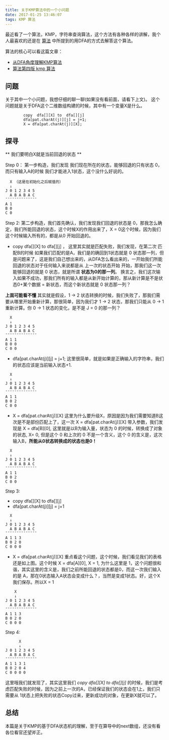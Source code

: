 ```yaml
---
title: 关于KMP算法中的一个小问题
date: 2017-01-25 13:46:07
tags: KMP 算法
---
```


最近看了一个算法，KMP，字符串查询算法，这个方法有各种各样的讲解，我个人最喜欢的还是在 [算法](https://book.douban.com/subject/10432347/) 中所提到的用DFA的方式去解答这个算法。

算法的核心可以看这篇文章：
- [从DFA角度理解KMP算法](http://blog.csdn.net/congduan/article/details/45459963)
- [算法第四版 kmp 算法](http://judes.me/2016/04/10/kmp/)


## 问题

关于其中一个小问题，我想仔细的聊一聊(如果没有看前面，请看下上文)。
这个问题就是关于DFA这个二维数组构建的时候，其中有一个变量X是什么。

```
		copy  dfa[][X] to  dfa[][j]
		dfa[pat.charAt(j)][j] = j+1;
		X = dfa[pat.charAt(j)][X];
```


## 探寻

** 我们要明白X就是当前回退的状态 **

Step 0： 第一步构造，我们发现 我们现在所在的状态，能够回退的只有状态 0，而只有输入A的时候
我们才能进入1状态，这个没什么好说的。

```
  X （这是在初始化之后赋值的）
  ↓
J 0 1 2 3 4 5
  A B A B A C
¯¯¯¯¯¯¯¯¯¯¯¯¯¯
A 1
B 0
C 0

```

Step 2: 第二步构造，我们首先确认，我们发现我们回退的状态是 0，那我怎么确定，我们所能回退的状态，这个时候X的作用出来了，X = 0这个时候，因为我们这个时候输入所有的，都是从0 开始回退的。

- copy  dfa[][X] to  dfa[][j] ， 这里其实就是匹配失败，我们发现，在第二次 匹配B的时候
如果我们匹配的是A，我们是的确回到1状态就是 0 状态那一列，但是问题来了，这是我们自己想出来的，从DFA怎么看出来的，一开始我们所能回退的状态对于任何输入来说都是从 上一次的状态开始 开始，那我们这一次能够回退的就是 0 状态，就是所谓 **状态为0的那一列**。 换言之，我们这次输入如果不成功，那我们所有的输入都是从新开始计算的，那从新计算是不是状态0+某个数据 = 新状态，而这个新状态就是 0 状态那一列？

**上面可能看不懂** 其实就是假设，1 -> 2 状态转换的时候，我们失败了，那我们需要从哪里开始重新计算，那很简单，因为我们才 1 -> 2 状态，那我们只能从 0 -> 1重新计算。你 0 -> 1 状态的变化，是不是 J = 0 的那一列？

```
  X
  ↓
J 0 1 2 3 4 5
  A B A B A C
¯¯¯¯¯¯¯¯¯¯¯¯¯¯
A 1 1
B 0 0
C 0 0

```


- dfa[pat.charAt(j)][j] = j+1; 这里很简单，就是如果是正确输入的字符串，我们的状态应该是当前输入状态+1.

```
  X
  ↓
J 0 1 2 3 4 5
  A B A B A C
¯¯¯¯¯¯¯¯¯¯¯¯¯¯
A 1 1
B 0 2
C 0 0

```

- X = dfa[pat.charAt(j)][X] 这里为什么要升级X，原因是因为我们需要知道B这次是不是部份匹配上了，这一次 X = dfa[pat.charAt(j)][X] 带入参数，我们发现是 X = dfa[B][0], 这里就是以B为输入量，状态为 0 的时候，转换成了对象的状态, X= 0, 但是这个 0 和上次的 0 不是一个含义，这个 0 的含义是，这次输入B，**所能从0状态转换成的状态也是0！**

```
  X
  ↓
J 0 1 2 3 4 5
  A B A B A C
¯¯¯¯¯¯¯¯¯¯¯¯¯¯
A 1 1
B 0 2
C 0 0

```

Step 3:
- copy  dfa[][X] to  dfa[][j]
- dfa[pat.charAt(j)][j] = j+1

```
  X
  ↓
J 0 1 2 3 4 5
  A B A B A C
¯¯¯¯¯¯¯¯¯¯¯¯¯¯
A 1 1 3
B 0 2 0
C 0 0 0

```

- X = dfa[pat.charAt(j)][X] 重点看这个问题，这个时候，我们看见我们的表格还是如上图。这个时候 X = dfa[A][0], X = 1, 为什么这里是 1，这个问题很和谐，其实这里的含义是，我们之前所能回退的状态都是0，而这一次我们输入的是 A，那在0状态输入A状态会变成什么？，当然是变成1状态。好，这个X我们保存。所以X = 1

```
    X
    ↓
J 0 1 2 3 4 5
  A B A B A C
¯¯¯¯¯¯¯¯¯¯¯¯¯¯
A 1 1 3
B 0 2 0
C 0 0 0

```

Step 4:

```
      X
      ↓
J 0 1 2 3 4 5
  A B A B A C
¯¯¯¯¯¯¯¯¯¯¯¯¯¯
A 1 1 3 1
B 0 2 0 4
C 0 0 0 0

```

这里哦我们就发现了，其实这里我们 *copy  dfa[][X] to  dfa[][j]* 的时候，我们是考虑匹配失败的时候，因为之前上一次的A，已经保证我们的状态会在1上，我们只需要从 1状态上把失败的状态Copy过来，更新成功的对象，在更新X就可以了。

## 总结

本篇是关于KMP的基于DFA状态机的理解，至于在算导中的next数组，还没有看各位看官还望斧正。